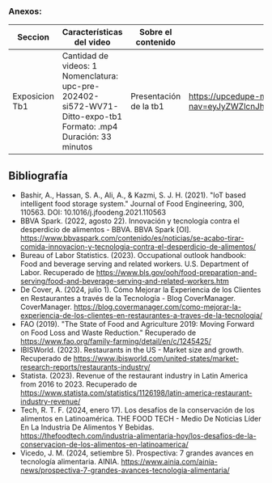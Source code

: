 ### Anexos:

| **Seccion**    | **Características del video** | **Sobre el contenido** | Integracion y entrega |
|----------------|-----------|------------------------|-----------------------|
| Exposicion Tb1 |Cantidad de videos: 1 <br>Nomenclatura: <br >upc-pre-202402-si572-WV71-Ditto-expo-tb1 <br>Formato: .mp4 <br>Duración: 33 minutos            | Presentación de la tb1 |https://upcedupe-my.sharepoint.com/:v:/g/personal/u20211d744_upc_edu_pe/ESYno-fhaBBJiIjt70tGougBmdAW0Y2RzB4bNjpfh9d35w?nav=eyJyZWZlcnJhbEluZm8iOnsicmVmZXJyYWxBcHAiOiJPbmVEcml2ZUZvckJ1c2luZXNzIiwicmVmZXJyYWxBcHBQbGF0Zm9ybSI6IldlYiIsInJlZmVycmFsTW9kZSI6InZpZXciLCJyZWZlcnJhbFZpZXciOiJNeUZpbGVzTGlua0NvcHkifX0&e=ROpuWg                        |


## Bibliografía 
* Bashir, A., Hassan, S. A., Ali, A., & Kazmi, S. J. H. (2021). "IoT based intelligent food storage system." Journal of Food Engineering, 300, 110563. DOI: 10.1016/j.jfoodeng.2021.110563
* BBVA Spark. (2022, agosto 22). Innovación y tecnología contra el desperdicio de alimentos - BBVA. BBVA Spark [OI]. https://www.bbvaspark.com/contenido/es/noticias/se-acabo-tirar-comida-innovacion-y-tecnologia-contra-el-desperdicio-de-alimentos/
* Bureau of Labor Statistics. (2023). Occupational outlook handbook: Food and beverage serving and related workers. U.S. Department of Labor. Recuperado de https://www.bls.gov/ooh/food-preparation-and-serving/food-and-beverage-serving-and-related-workers.htm
* De Cover, A. (2024, julio 1). Cómo Mejorar la Experiencia de los Clientes en Restaurantes a través de la Tecnología - Blog CoverManager. CoverManager. https://blog.covermanager.com/como-mejorar-la-experiencia-de-los-clientes-en-restaurantes-a-traves-de-la-tecnologia/
* FAO (2019). "The State of Food and Agriculture 2019: Moving Forward on Food Loss and Waste Reduction." Recuperado de https://www.fao.org/family-farming/detail/en/c/1245425/
* IBISWorld. (2023). Restaurants in the US - Market size and growth. Recuperado de https://www.ibisworld.com/united-states/market-research-reports/restaurants-industry/
* Statista. (2023). Revenue of the restaurant industry in Latin America from 2016 to 2023. Recuperado de https://www.statista.com/statistics/1126198/latin-america-restaurant-industry-revenue/
* Tech, R. T. F. (2024, enero 17). Los desafíos de la conservación de los alimentos en Latinoamérica. THE FOOD TECH - Medio De Noticias Líder En La Industria De Alimentos Y Bebidas. https://thefoodtech.com/industria-alimentaria-hoy/los-desafios-de-la-conservacion-de-los-alimentos-en-latinoamerica/ 
* Vicedo, J. M. (2024, setiembre 5). Prospectiva: 7 grandes avances en tecnología alimentaria. AINIA. https://www.ainia.com/ainia-news/prospectiva-7-grandes-avances-tecnologia-alimentaria/
